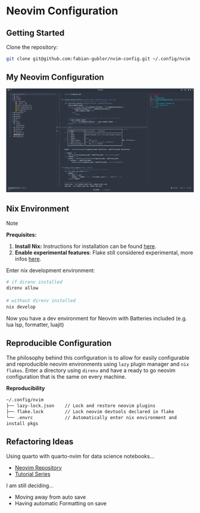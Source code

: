 # Neovim Configuration

## Getting Started

Clone the repository:

```bash
git clone git@github.com:fabian-gubler/nvim-config.git ~/.config/nvim
```

## My Neovim Configuration
![config preview](https://raw.githubusercontent.com/fabian-gubler/nvim-config/main/doc/preview_full.png)

## Nix Environment

> [!NOTE]
> **Prequisites:** 
> 1. **Install Nix:** Instructions for installation can be found [here](https://nixos.org/download.html).
> 2. **Enable experimental features**: Flake still considered experimental, more infos [here](https://nixos.wiki/wiki/Flakes).

Enter nix development environment:

```bash
# if direnv installed
direnv allow

# without direnv installed
nix develop
```

Now you have a dev environment for Neovim with
Batteries included (e.g. lua lsp, formatter, luajit)

## Reproducible Configuration
The philosophy behind this configuration is to allow for easily configurable and reproducible neovim environments using `lazy` plugin manager and `nix flakes`. Enter a directory using `direnv` and have a ready to go neovim configuration that is the same on every machine.

**Reproducibility**
```
~/.config/nvim
├── lazy-lock.json    // Lock and restore neovim plugins
├── flake.lock        // Lock neovim devtools declared in flake
└── .envrc            // Automatically enter nix environment and install pkgs
```

## Refactoring Ideas

Using quarto with quarto-nvim for data science notebooks...

- [Neovim Repository](https://github.com/quarto-dev/quarto-nvim)
- [Tutorial Series](https://www.youtube.com/watch?v=3sj7clNowlA&list=PLabWm-zCaD1axcMGvf7wFxJz8FZmyHSJ7&index=1)

I am still deciding...

- Moving away from auto save
- Having automatic Formatting on save

